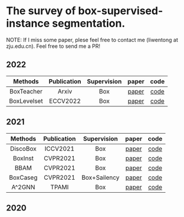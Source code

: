 # The survey of box-supervised-instance segmentation.
NOTE: If I miss some paper, plese feel free to contact me (liwentong at zju.edu.cn). Feel free to send me a PR!

## 2022
| Methods | Publication | Supervision | paper | code |
| :----: | :----: | :----: | :----: | :----: |
| BoxTeacher   |  Arxiv | Box | [paper](https://arxiv.org/abs/2210.05174#) | [code](https://github.com/hustvl/BoxTeacher) |
| BoxLevelset  |  ECCV2022 | Box | [paper](https://link.springer.com/chapter/10.1007/978-3-031-19818-2_1) | [code](https://github.com/LiWentomng/boxlevelset) |

## 2021
| Methods | Publication | Supervision | paper | code |
| :----: | :----: | :----: | :----: | :----: |
| DiscoBox  |  ICCV2021 | Box | [paper](https://openaccess.thecvf.com/content/ICCV2021/html/Lan_DiscoBox_Weakly_Supervised_Instance_Segmentation_and_Semantic_Correspondence_From_Box_ICCV_2021_paper.html) | [code](https://github.com/NVlabs/DiscoBox) |
| BoxInst|  CVPR2021 | Box | [paper](https://openaccess.thecvf.com/content/CVPR2021/html/Tian_BoxInst_High-Performance_Instance_Segmentation_With_Box_Annotations_CVPR_2021_paper.html) | [code](https://github.com/aim-uofa/AdelaiDet/blob/master/configs/BoxInst/README.md) |
| BBAM   |  CVPR2021 | Box | [paper](https://openaccess.thecvf.com/content/CVPR2021/html/Lee_BBAM_Bounding_Box_Attribution_Map_for_Weakly_Supervised_Semantic_and_CVPR_2021_paper.html) | [code](https://github.com/jbeomlee93/BBAM) |
| BoxCaseg   |  CVPR2021 | Box+Sailency | [paper](https://openaccess.thecvf.com/content/CVPR2021/html/Wang_Weakly-Supervised_Instance_Segmentation_via_Class-Agnostic_Learning_With_Salient_Images_CVPR_2021_paper.html) | [code](https://github.com/hustvl/BoxCaseg) |
| A^2GNN   |  TPAMI | Box | [paper](https://ieeexplore.ieee.org/document/9440699) | [code](https://github.com/zbf1991/A2GNN) |

## 2020
